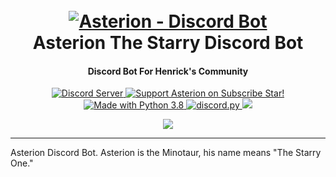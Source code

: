 <h1 align="center">
  <br>
  <a href="https://github.com/HenrickTheBull/Asterion"><img src="https://i.ibb.co/HHZXyWV/canyon-2178786.jpg" alt="Asterion - Discord Bot"></a>
  <br>
  Asterion The Starry Discord Bot
  <br>
</h1>

<h4 align="center">Discord Bot For Henrick's Community</h4>

<p align="center">
  <a href="https://discord.gg/red">
    <img src="https://discordapp.com/api/guilds/584090764913672218/widget.png?style=shield" alt="Discord Server">
  </a>
  <a href="https://www.subscribestar.com/henrick-the-bull">
    <img src="https://img.shields.io/badge/Support-Asterion!-yellow.svg" alt="Support Asterion on Subscribe Star!">
  </a>
  <a href="https://www.python.org/downloads/">
    <img src="https://img.shields.io/badge/Made%20With-Python%203.8-blue.svg?" alt="Made with Python 3.8">
  </a>
  <a href="https://github.com/Rapptz/discord.py/">
      <img src="https://img.shields.io/badge/discord-py-blue.svg" alt="discord.py">
  </a>
  <a href="https://www.codacy.com/manual/bryant.stafford/Asterion?utm_source=github.com&amp;utm_medium=referral&amp;utm_content=HenrickTheBull/Asterion&amp;utm_campaign=Badge_Grade"><img src="https://api.codacy.com/project/badge/Grade/38e2bcea57d14420bfc23efcbdf72852"/>
  </a>
</p>
<p align="center">

  <a href="http://makeapullrequest.com">
    <img src="https://img.shields.io/badge/PRs-welcome-brightgreen.svg">
  </a>
  <hr>
</p>





 Asterion Discord Bot. Asterion is the Minotaur, his name means "The Starry One."
